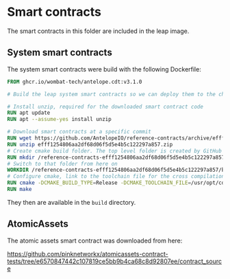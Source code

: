 Smart contracts
===============

The smart contracts in this folder are included in the leap image.

## System smart contracts

The system smart contracts were build with the following Dockerfile:


```dockerfile
FROM ghcr.io/wombat-tech/antelope.cdt:v3.1.0

# Build the leap system smart contracts so we can deploy them to the chain

# Install unzip, required for the downloaded smart contract code
RUN apt update
RUN apt --assume-yes install unzip

# Download smart contracts at a specific commit
RUN wget https://github.com/AntelopeIO/reference-contracts/archive/efff1254806aa2df68d06f5d5e4b5c122297a857.zip
RUN unzip efff1254806aa2df68d06f5d5e4b5c122297a857.zip
# Create cmake build folder. The top level folder is created by GitHub in the archive file
RUN mkdir /reference-contracts-efff1254806aa2df68d06f5d5e4b5c122297a857/build
# Switch to that folder from here on
WORKDIR /reference-contracts-efff1254806aa2df68d06f5d5e4b5c122297a857/build
# Configure cmake, link to the toolchain file for the cross compilation
RUN cmake -DCMAKE_BUILD_TYPE=Release -DCMAKE_TOOLCHAIN_FILE=/usr/opt/cdt/3.1.0/lib/cmake/cdt/CDTWasmToolchain.cmake ..
RUN make
```

They then are available in the `build` directory.

## AtomicAssets

The atomic assets smart contract was downloaded from here:

https://github.com/pinknetworkx/atomicassets-contract-tests/tree/e6570847442c107819ce5bb9b4ca68c8d92807ee/contract_source